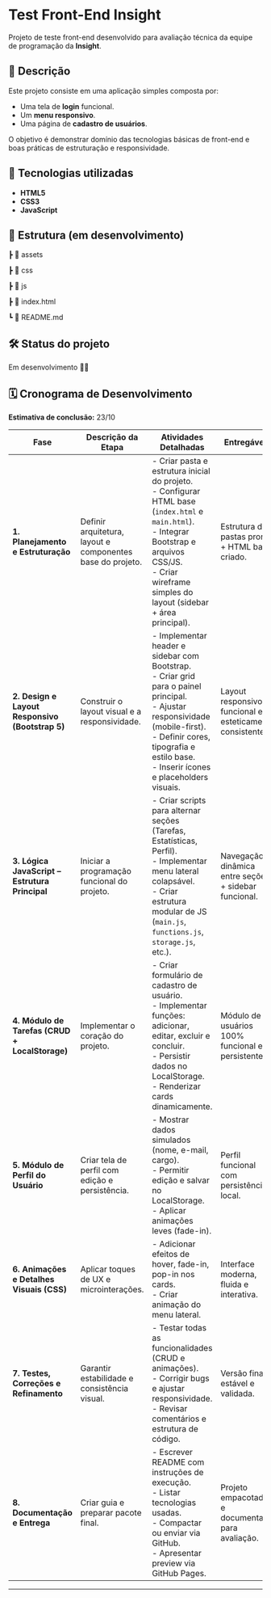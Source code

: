 # Test Front-End Insight

Projeto de teste front-end desenvolvido para avaliação técnica da equipe de programação da **Insight**.

## 🧩 Descrição

Este projeto consiste em uma aplicação simples composta por:
- Uma tela de **login** funcional.
- Um **menu responsivo**.
- Uma página de **cadastro de usuários**.

O objetivo é demonstrar domínio das tecnologias básicas de front-end e boas práticas de estruturação e responsividade.

## 🚀 Tecnologias utilizadas

- **HTML5**
- **CSS3**
- **JavaScript**

## 📂 Estrutura (em desenvolvimento)

┣ 📁 assets

┣ 📁 css

┣ 📁 js

┣ 📜 index.html

┗ 📜 README.md

## 🛠️ Status do projeto
Em desenvolvimento 🧑‍💻

## 🗓️ Cronograma de Desenvolvimento
**Estimativa de conclusão:** 23/10

| Fase | Descrição da Etapa | Atividades Detalhadas | Entregáveis | Tempo Estimado | Tempo de Conclusão |
|------|--------------------|------------------------|--------------|----------------|--------------------|
| **1. Planejamento e Estruturação** | Definir arquitetura, layout e componentes base do projeto. | - Criar pasta e estrutura inicial do projeto.<br>- Configurar HTML base (`index.html` e `main.html`).<br>- Integrar Bootstrap e arquivos CSS/JS.<br>- Criar wireframe simples do layout (sidebar + área principal). | Estrutura de pastas pronta + HTML base criado. | 19/10 - 2h | — |
| **2. Design e Layout Responsivo (Bootstrap 5)** | Construir o layout visual e a responsividade. | - Implementar header e sidebar com Bootstrap.<br>- Criar grid para o painel principal.<br>- Ajustar responsividade (mobile-first).<br>- Definir cores, tipografia e estilo base.<br>- Inserir ícones e placeholders visuais. | Layout responsivo funcional e esteticamente consistente. | 19/10 - 2h | — |
| **3. Lógica JavaScript – Estrutura Principal** | Iniciar a programação funcional do projeto. | - Criar scripts para alternar seções (Tarefas, Estatísticas, Perfil).<br>- Implementar menu lateral colapsável.<br>- Criar estrutura modular de JS (`main.js`, `functions.js`, `storage.js`, etc.). | Navegação dinâmica entre seções + sidebar funcional. | 20/10 - 4h | — |
| **4. Módulo de Tarefas (CRUD + LocalStorage)** | Implementar o coração do projeto. | - Criar formulário de cadastro de usuário.<br>- Implementar funções: adicionar, editar, excluir e concluir.<br>- Persistir dados no LocalStorage.<br>- Renderizar cards dinamicamente. | Módulo de usuários 100% funcional e persistente. | 21/10 - 6h | — |
| **5. Módulo de Perfil do Usuário** | Criar tela de perfil com edição e persistência. | - Mostrar dados simulados (nome, e-mail, cargo).<br>- Permitir edição e salvar no LocalStorage.<br>- Aplicar animações leves (fade-in). | Perfil funcional com persistência local. | 22/10 - 2h | — |
| **6. Animações e Detalhes Visuais (CSS)** | Aplicar toques de UX e microinterações. | - Adicionar efeitos de hover, fade-in, pop-in nos cards.<br>- Criar animação do menu lateral. | Interface moderna, fluida e interativa. | 22/10 - 2h | — |
| **7. Testes, Correções e Refinamento** | Garantir estabilidade e consistência visual. | - Testar todas as funcionalidades (CRUD e animações).<br>- Corrigir bugs e ajustar responsividade.<br>- Revisar comentários e estrutura de código. | Versão final estável e validada. | 23/10 - 1h | — |
| **8. Documentação e Entrega** | Criar guia e preparar pacote final. | - Escrever README com instruções de execução.<br>- Listar tecnologias usadas.<br>- Compactar ou enviar via GitHub.<br>- Apresentar preview via GitHub Pages. | Projeto empacotado e documentado para avaliação. | 23/10 - 1h | — |

---
